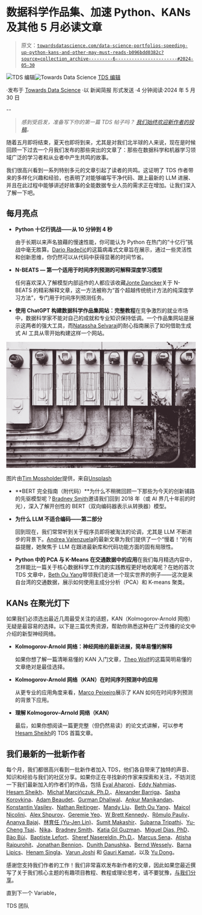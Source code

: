 # 数据科学作品集、加速 Python、KANs 及其他 5 月必读文章

> 原文：[`towardsdatascience.com/data-science-portfolios-speeding-up-python-kans-and-other-may-must-reads-b096bdd0382c?source=collection_archive---------6-----------------------#2024-05-30`](https://towardsdatascience.com/data-science-portfolios-speeding-up-python-kans-and-other-may-must-reads-b096bdd0382c?source=collection_archive---------6-----------------------#2024-05-30)

[](https://towardsdatascience.medium.com/?source=post_page---byline--b096bdd0382c--------------------------------)![TDS 编辑](https://towardsdatascience.medium.com/?source=post_page---byline--b096bdd0382c--------------------------------)[](https://towardsdatascience.com/?source=post_page---byline--b096bdd0382c--------------------------------)![Towards Data Science](https://towardsdatascience.com/?source=post_page---byline--b096bdd0382c--------------------------------) [TDS 编辑](https://towardsdatascience.medium.com/?source=post_page---byline--b096bdd0382c--------------------------------)

·发布于 [Towards Data Science](https://towardsdatascience.com/?source=post_page---byline--b096bdd0382c--------------------------------) ·以 新闻简报 形式发送 ·4 分钟阅读·2024 年 5 月 30 日

--

> *感到受启发，准备写下你的第一篇 TDS 帖子吗？* [*我们始终欢迎新作者的投稿*](http://bit.ly/write-for-tds)*。*

随着五月即将结束，夏天也即将到来，尤其是对我们北半球的人来说，现在是时候回顾一下过去一个月我们发布的那些突出的文章了：那些在数据科学和机器学习领域广泛的学习者和从业者中产生共鸣的故事。

我们很高兴看到一系列特别多元的文章引起了读者的共鸣。这证明了 TDS 作者带来的多样化兴趣和经验，也表明了对能够编写干净代码、跟上最新的 LLM 进展、并且在此过程中能够讲述好故事的全能数据专业人员的需求正在增加。让我们深入了解一下吧。

## 每月亮点

+   **Python 十亿行挑战——从 10 分钟到 4 秒**

    由于长期以来声名狼藉的慢速性能，你可能认为 Python 在热门的“十亿行”挑战中毫无胜算。[Dario Radečić](https://medium.com/u/689ba04bb8be?source=post_page---user_mention--b096bdd0382c--------------------------------)的这篇病毒式文章旨在展示，通过一些灵活性和创新思维，你仍然可以从代码中获得显著的时间节省。

+   **N-BEATS — 第一个适用于时间序列预测的可解释深度学习模型**

    任何喜欢深入了解模型内部运作的人都应该收藏[Jonte Dancker](https://medium.com/u/9f4927da760a?source=post_page---user_mention--b096bdd0382c--------------------------------)关于 N-BEATS 的精彩解释文章，这一方法被称为“首个超越传统统计方法的纯深度学习方法”，专门用于时间序列预测任务。

+   **使用 ChatGPT 构建数据科学作品集网站：完整教程**在竞争激烈的就业市场中，数据科学家不能对自己的成就和专业知识保持低调。一个作品集网站是展示这两者的强大工具，而[Natassha Selvaraj](https://medium.com/u/6a2ef1b1f09d?source=post_page---user_mention--b096bdd0382c--------------------------------)的耐心指南展示了如何借助生成式 AI 工具从零开始构建这样一个网站。

![](img/cf99723b49ecec59f17123244fa58d2d.png)

图片由[Tim Mossholder](https://unsplash.com/@timmossholder?utm_source=medium&utm_medium=referral)提供，来自[Unsplash](https://unsplash.com/?utm_source=medium&utm_medium=referral)

+   **BERT 完全指南（附代码）**为什么不稍微回顾一下那些为今天的创新铺路的先驱模型呢？[Bradney Smith](https://medium.com/u/d18c7303c5a2?source=post_page---user_mention--b096bdd0382c--------------------------------)邀请我们回到 2018 年（或 AI 界几十年前的时光），深入了解开创性的 BERT（双向编码器表示从转换器）模型。

+   **为什么 LLM 不适合编码——第二部分**

    回到现在，我们常常听到关于程序员即将被淘汰的论调，尤其是 LLM 不断进步的背景下。[Andrea Valenzuela](https://medium.com/u/a6f3f1654c3?source=post_page---user_mention--b096bdd0382c--------------------------------)的最新文章为我们提供了一个“慢着！”的有益提醒，她聚焦于 LLM 在跟进最新库和代码功能方面的固有局限性。

+   **Python 中的 PCA 与 K-Means 在交通数据中的应用**在我们每月精选内容中，怎样能比一篇关于核心数据科学工作流的实践教程更好地收尾呢？在她的首次 TDS 文章中，[Beth Ou Yang](https://medium.com/u/8f0152e3cc0e?source=post_page---user_mention--b096bdd0382c--------------------------------)带领我们走进一个现实世界的例子——这次是来自台湾的交通数据，展示如何使用主成分分析（PCA）和 K-means 聚类。

## KANs 在聚光灯下

如果我们必须选出最近几周最受关注的话题，KAN（Kolmogorov-Arnold 网络）无疑是最容易的选择。以下是三篇优秀资源，帮助你熟悉这种在广泛传播的论文中介绍的新型神经网络。

+   **Kolmogorov-Arnold 网络：神经网络的最新进展，简单易懂的解释**

    如果你想了解一篇清晰易懂的 KAN 入门文章，[Theo Wolf](https://medium.com/u/ea2521d61d62?source=post_page---user_mention--b096bdd0382c--------------------------------)的这篇简明易懂的文章绝对是最佳选择。

+   **Kolmogorov-Arnold 网络（KAN）在时间序列预测中的应用**

    从更专业的应用角度来看，[Marco Peixeiro](https://medium.com/u/741c1c8fcfbd?source=post_page---user_mention--b096bdd0382c--------------------------------)展示了 KAN 如何在时间序列预测的背景下应用。

+   **理解 Kolmogorov–Arnold 网络（KAN）**

    最后，如果你想阅读一篇更完整（但仍然易读）的论文式讲解，可以参考[Hesam Sheikh](https://medium.com/u/6eafeacbe5b8?source=post_page---user_mention--b096bdd0382c--------------------------------)的 TDS 首篇文章。

## 我们最新的一批新作者

每个月，我们都很高兴看到一批新作者加入 TDS，他们各自带来了独特的声音、知识和经验与我们的社区分享。如果你正在寻找新的作家来探索和关注，不妨浏览一下我们最新加入的作者们的作品，包括 [Eyal Aharoni](https://medium.com/u/6aade1545942?source=post_page---user_mention--b096bdd0382c--------------------------------)、[Eddy Nahmias](https://medium.com/u/61c68598fdb1?source=post_page---user_mention--b096bdd0382c--------------------------------)、[Hesam Sheikh](https://medium.com/u/6eafeacbe5b8?source=post_page---user_mention--b096bdd0382c--------------------------------)、[Michał Marcińczuk, Ph.D.](https://medium.com/u/4b3f63492b94?source=post_page---user_mention--b096bdd0382c--------------------------------)、[Alexander Barriga](https://medium.com/u/3fce0c40b098?source=post_page---user_mention--b096bdd0382c--------------------------------)、[Sasha Korovkina](https://medium.com/u/af2804de7fa7?source=post_page---user_mention--b096bdd0382c--------------------------------)、[Adam Beaudet](https://medium.com/u/6664e4ba6cdf?source=post_page---user_mention--b096bdd0382c--------------------------------)、[Gurman Dhaliwal](https://medium.com/u/1241b332db29?source=post_page---user_mention--b096bdd0382c--------------------------------)、[Ankur Manikandan](https://medium.com/u/bf596a0f2c62?source=post_page---user_mention--b096bdd0382c--------------------------------)、[Konstantin Vasilev](https://medium.com/u/45167b1a134f?source=post_page---user_mention--b096bdd0382c--------------------------------)、[Nathan Reitinger](https://medium.com/u/957a81b90192?source=post_page---user_mention--b096bdd0382c--------------------------------)、[Mandy Liu](https://medium.com/u/b49a6ee6ebe0?source=post_page---user_mention--b096bdd0382c--------------------------------)、[Beth Ou Yang](https://medium.com/u/8f0152e3cc0e?source=post_page---user_mention--b096bdd0382c--------------------------------)、[Maicol Nicolini](https://medium.com/u/b75b24a64b6a?source=post_page---user_mention--b096bdd0382c--------------------------------)、[Alex Shpurov](https://medium.com/u/5efe171e40f5?source=post_page---user_mention--b096bdd0382c--------------------------------)、[Geremie Yeo](https://medium.com/u/650172dcfa40?source=post_page---user_mention--b096bdd0382c--------------------------------)、[W Brett Kennedy](https://medium.com/u/5176dd5e0bcf?source=post_page---user_mention--b096bdd0382c--------------------------------)、[Rômulo Pauliv](https://medium.com/u/610c4002061?source=post_page---user_mention--b096bdd0382c--------------------------------)、[Ananya Bajaj](https://medium.com/u/b16c038e55fa?source=post_page---user_mention--b096bdd0382c--------------------------------)、[林育任 (Yu-Jen Lin)](https://medium.com/u/522319ce9a79?source=post_page---user_mention--b096bdd0382c--------------------------------)、[Sumit Makashir](https://medium.com/u/fa539cf3f6f2?source=post_page---user_mention--b096bdd0382c--------------------------------)、[Subarna Tripathi](https://medium.com/u/2498d3333c07?source=post_page---user_mention--b096bdd0382c--------------------------------)、[Yu-Cheng Tsai](https://medium.com/u/418bd48c536f?source=post_page---user_mention--b096bdd0382c--------------------------------)、[Nika](https://medium.com/u/635e4674e05f?source=post_page---user_mention--b096bdd0382c--------------------------------)、[Bradney Smith](https://medium.com/u/d18c7303c5a2?source=post_page---user_mention--b096bdd0382c--------------------------------)、[Katia Gil Guzman](https://medium.com/u/eb0a3e13b95e?source=post_page---user_mention--b096bdd0382c--------------------------------)、[Miguel Dias, PhD](https://medium.com/u/e5ad0348adec?source=post_page---user_mention--b096bdd0382c--------------------------------)、[Bào Bùi](https://medium.com/u/ddd02699e2b6?source=post_page---user_mention--b096bdd0382c--------------------------------)、[Baptiste Lefort](https://medium.com/u/36b472a1cfec?source=post_page---user_mention--b096bdd0382c--------------------------------)、[Sheref Nasereldin, Ph.D.](https://medium.com/u/61d710f90956?source=post_page---user_mention--b096bdd0382c--------------------------------)、[Marcus Sena](https://medium.com/u/418a6429a7e1?source=post_page---user_mention--b096bdd0382c--------------------------------)、[Atisha Rajpurohit](https://medium.com/u/775e2973891a?source=post_page---user_mention--b096bdd0382c--------------------------------)、[Jonathan Bennion](https://medium.com/u/e0f97438a405?source=post_page---user_mention--b096bdd0382c--------------------------------)、[Dunith Danushka](https://medium.com/u/a927ff67ee5?source=post_page---user_mention--b096bdd0382c--------------------------------)、[Bernd Wessely](https://medium.com/u/9acc249a5ae7?source=post_page---user_mention--b096bdd0382c--------------------------------)、[Barna Lipics](https://medium.com/u/fe82eee2fe5?source=post_page---user_mention--b096bdd0382c--------------------------------)、[Henam Singla](https://medium.com/u/c7ba37dcac94?source=post_page---user_mention--b096bdd0382c--------------------------------)、[Varun Joshi](https://medium.com/u/73aa01507754?source=post_page---user_mention--b096bdd0382c--------------------------------) 和 [Gauri Kamat](https://medium.com/u/59894ece9ffd?source=post_page---user_mention--b096bdd0382c--------------------------------)，以及 [Yu Dong](https://medium.com/u/5462c48cfc57?source=post_page---user_mention--b096bdd0382c--------------------------------)。

感谢您支持我们作者的工作！我们非常喜欢发布新作者的文章，因此如果您最近撰写了关于我们核心主题的有趣项目教程、教程或理论思考，请不要犹豫，[与我们分享](http://bit.ly/write-for-tds)。

直到下一个 Variable，

TDS 团队
